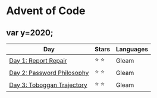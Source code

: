 # Advent of Code

## var y=2020;
| Day | Stars | Languages |
| ------ | ------ | ------ |
| [Day 1: Report Repair](https://github.com/vistormu/advent_of_code/tree/master/2020/day_1) | :star: :star: | Gleam |
| [Day 2: Password Philosophy](https://github.com/vistormu/advent_of_code/tree/master/2020/day_2) | :star: :star: | Gleam |
| [Day 3: Toboggan Trajectory](https://github.com/vistormu/advent_of_code/tree/master/2020/day_3) | :star: :star: | Gleam |
